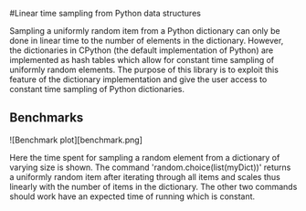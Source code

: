 #Linear time sampling from Python data structures

Sampling a uniformly random item from a Python dictionary can only be done in linear time to the number of elements in the dictionary. However, the dictionaries in CPython (the default implementation of Python) are implemented as hash tables which allow for constant time sampling of uniformly random elements. The purpose of this library is to exploit this feature of the dictionary implementation and give the user access to constant time sampling of Python dictionaries.

## Benchmarks

![Benchmark plot][benchmark.png]

Here the time spent for sampling a random element from a dictionary of varying size is shown. The command 'random.choice(list(myDict))' returns a uniformly random item after iterating through all items and scales thus linearly with the number of items in the dictionary. The other two commands should work have an expected time of running which is constant.  